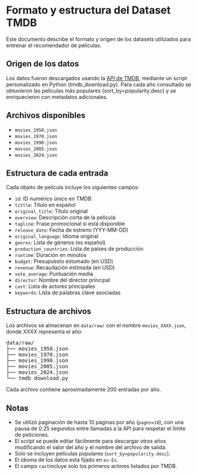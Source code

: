 # Formato y estructura del Dataset TMDB

Este documento describe el formato y origen de los datasets utilizados para entrenar el recomendador de películas.

## Origen de los datos

Los datos fueron descargados usando la [API de TMDB](https://developer.themoviedb.org/), mediante un script personalizado en Python (tmdb_download.py). Para cada año consultado se obtuvieron las películas más populares (sort_by=popularity.desc) y se enriquecieron con metadatos adicionales.

## Archivos disponibles

- `movies_1950.json`
- `movies_1970.json`
- `movies_1990.json`
- `movies_2005.json`
- `movies_2024.json`

## Estructura de cada entrada

Cada objeto de película incluye los siguientes campos:

- `ìd`: ID numérico único en TMDB
- `tittle`: Título en español
- `original_title`: Título original
- `overview`: Descripción corta de la película
- `tagline`: Frase promocional si está disponible
- `release_date`: Fecha de estreno (YYY-MM-DD)
- `original_language`: Idioma original
- `genres`: Lista de géneros (es español)
- `production_countries`: Lista de países de producción
- `runtime`: Duración en minutos
- `budget`: Presupuesto estumado (en USD)
- `revenue`: Recaudación estimada (en USD)
- `vote_average`: Puntuación media
- `director`: Nombre del director principal
- `cast`: Lista de actores principales
- `keywords`: Lista de palabras clave asociadas

## Estructura de archivos

Los archivos se almacenan en `data/raw/` con el nombre `movies_XXXX.json`, donde XXXX representa el año:

<pre>
data/raw/
├── movies_1950.json
├── movies_1970.json
├── movies_1990.json
├── movies_2005.json
├── movies_2024.json
└── tmdb_download.py
</pre>

Cada archivo contiene aproximadamente 200 entradas por año.

## Notas

- Se utilizó paginación de hasta 10 páginas por año (`pages=10`), con una pausa de 0.25 segundos entre llamadas a la API para respetar el límite de peticiones.
- El script se puede editar fácilmente para descargar otros años modificando el valor del año y el nombre del archivo de salida.
- Solo se incluyen películas populares (`sort_by=popularity.desc`).
- El idioma de los datos está fijado en `es-Es`.
- El campo `cast`incluye solo los primeros actores listados por TMDB.


